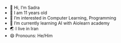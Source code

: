 - 👋 Hi, I’m Sadra
- 👦 I am 11 years old
- 👀 I’m interested in Computer Learning, Programming
- 🌱 I’m currently learning AI with Aiolearn academy
- 🌏 I live in Iran
- 😄 Pronouns: He/Him
  
